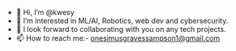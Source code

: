 - 👋 Hi, I’m @kwesy
- 👀 I’m interested in ML/AI, Robotics, web dev and cybersecurity.
- 💞️ I look forward to collaborating with you on any tech projects.
- 📫 How to reach me:- onesimusgravessampson1@gmail.com

<!---
kwesy/kwesy is a ✨ special ✨ repository because its `README.md` (this file) appears on your GitHub profile.
You can click the Preview link to take a look at your changes.
--->
